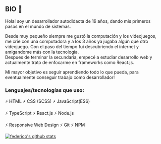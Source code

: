 ## BIO 💬 

Hola! soy un desarrollador autodidacta de 19 años, dando mis primeros pasos en el mundo de sistemas.

Desde muy pequeño siempre me gustó la computación y los videojuegos, me críe con una computadora y a los 3 años 
ya jugaba algún que otro videojuego. Con el paso del tiempo fui descubriendo el internet y amigandome más con la tecnología. <br/>
Despues de terminar la secundaria, empecé a estudiar desarrollo web y actualmente trato de enfocarme en frameworks como React.js.

Mi mayor objetivo es seguir aprendiendo todo lo que pueda, para eventualmente conseguir trabajo
como desarrollador! 

### Lenguajes/tecnologías que uso:

⚡ HTML ⚡ CSS (SCSS) ⚡ JavaScript(ES6) 

⚡ TypeScript ⚡ React.js ⚡ Node.js 

⚡ Responsive Web Design ⚡ Git ⚡ NPM

[![federico's github stats](https://github-readme-stats.vercel.app/api?username=federicoig&show_icons=true&count_private=true)](https://github.com/anuraghazra/github-readme-stats)


